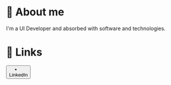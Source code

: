 # 🚀 About me
I'm a UI Developer and absorbed with software and technologies.

# 🔗 Links
<button type="button" class="btn btn-primary"><li class="icon brands fa-linkedin "><a href="https://www.linkedin.com/in/biswastitir/"></a></li>LinkedIn</button>
